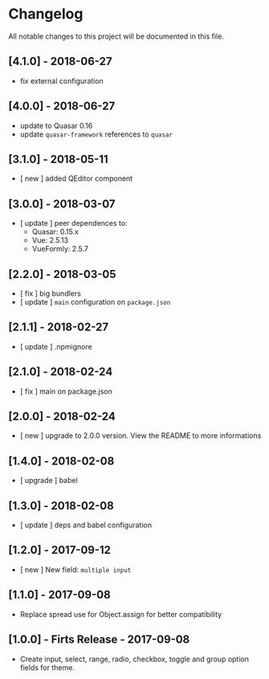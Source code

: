 # Changelog

All notable changes to this project will be documented in this file.

## [4.1.0] - 2018-06-27
- fix external configuration

## [4.0.0] - 2018-06-27
- update to Quasar 0.16
- update `quasar-framework` references to `quasar`

## [3.1.0] - 2018-05-11
- [ new ] added QEditor component

## [3.0.0] - 2018-03-07
- [ update ] peer dependences to:
  - Quasar: 0.15.x
  - Vue: 2.5.13
  - VueFormly: 2.5.7

## [2.2.0] - 2018-03-05
- [ fix ]    big bundlers
- [ update ] `main` configuration on `package.json`

## [2.1.1] - 2018-02-27
- [ update ] .npmignore

## [2.1.0] - 2018-02-24
- [ fix ] main on package.json

## [2.0.0] - 2018-02-24
- [ new ] upgrade to 2.0.0 version. View the README to more informations

## [1.4.0] - 2018-02-08

- [ upgrade ] babel

## [1.3.0] - 2018-02-08

+ [ update ] deps and babel configuration

## [1.2.0] - 2017-09-12

+ [ new ] New field: `multiple input`

## [1.1.0] - 2017-09-08

+ Replace spread use for Object.assign for better compatibility

## [1.0.0] - Firts Release - 2017-09-08

+ Create input, select, range, radio, checkbox, toggle and group option fields for theme.
